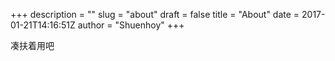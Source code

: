 +++
description = ""
slug = "about"
draft = false
title = "About"
date = 2017-01-21T14:16:51Z
author = "Shuenhoy"
+++

凑扶着用吧